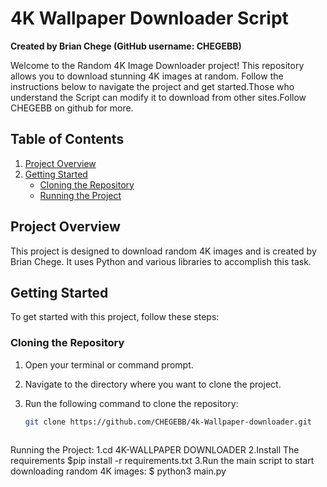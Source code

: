 # 4K Wallpaper Downloader Script

**Created by Brian Chege (GitHub username: CHEGEBB)**

Welcome to the Random 4K Image Downloader project! This repository allows you to download stunning 4K images at random. Follow the instructions below to navigate the project and get started.Those who understand the Script can modify it to download from other sites.Follow CHEGEBB on github for more.

## Table of Contents
1. [Project Overview](#project-overview)
2. [Getting Started](#getting-started)
   - [Cloning the Repository](#cloning-the-repository)
   - [Running the Project](#running-the-project)



## Project Overview

This project is designed to download random 4K images and is created by Brian Chege. It uses Python and various libraries to accomplish this task.

## Getting Started

To get started with this project, follow these steps:

### Cloning the Repository

1. Open your terminal or command prompt.
2. Navigate to the directory where you want to clone the project.
3. Run the following command to clone the repository:

   ```bash
   git clone https://github.com/CHEGEBB/4k-Wallpaper-downloader.git


   
Running the Project:
 1.cd 4K-WALLPAPER DOWNLOADER 
 2.Install The requirements
  $pip install -r requirements.txt
3.Run the main script to start downloading random 4K images:
 $ python3 main.py